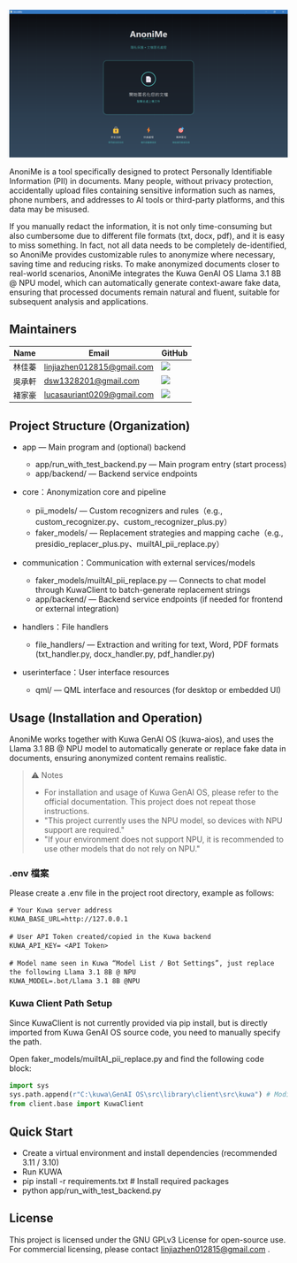 ![範例圖片](./MainPage.png)

AnoniMe is a tool specifically designed to protect Personally Identifiable Information (PII) in documents. Many people, without privacy protection, accidentally upload files containing sensitive information such as names, phone numbers, and addresses to AI tools or third-party platforms, and this data may be misused.

If you manually redact the information, it is not only time-consuming but also cumbersome due to different file formats (txt, docx, pdf), and it is easy to miss something. In fact, not all data needs to be completely de-identified, so AnoniMe provides customizable rules to anonymize where necessary, saving time and reducing risks.
To make anonymized documents closer to real-world scenarios, AnoniMe integrates the Kuwa GenAI OS Llama 3.1 8B @ NPU model, which can automatically generate context-aware fake data, ensuring that processed documents remain natural and fluent, suitable for subsequent analysis and applications.

## Maintainers

| Name | Email | GitHub |
|------|-------|--------|
| 林佳蓁 | linjiazhen012815@gmail.com | <a href="https://github.com/penpenpenguin"><img src="https://github.com/penpenpenguin.png?size=100" width="60"/></a> |
| 吳承軒 | dsw1328201@gmail.com | <a href="https://github.com/tonywuwutony"><img src="https://github.com/tonywuwutony.png?size=100" width="60"/></a> |
| 褚家豪 | lucasauriant0209@gmail.com | <a href="https://github.com/Lucas-Chu-0209"><img src="https://github.com/Lucas-Chu-0209.png?size=100" width="60"/></a> |

## Project Structure (Organization)
- app — Main program and (optional) backend
  - app/run_with_test_backend.py — Main program entry (start process)
  - app/backend/ — Backend service endpoints

- core：Anonymization core and pipeline
  - pii_models/ — Custom recognizers and rules（e.g., custom_recognizer.py、custom_recognizer_plus.py）
  - faker_models/ — Replacement strategies and mapping cache（e.g., presidio_replacer_plus.py、muiltAI_pii_replace.py）

- communication：Communication with external services/models
  - faker_models/muiltAI_pii_replace.py — Connects to chat model through KuwaClient to batch-generate replacement strings
  - app/backend/ — Backend service endpoints (if needed for frontend or external integration)

- handlers：File handlers
  - file_handlers/ — Extraction and writing for text, Word, PDF formats (txt_handler.py, docx_handler.py, pdf_handler.py)

- userinterface：User interface resources
  - qml/ — QML interface and resources (for desktop or embedded UI)


## Usage (Installation and Operation)
AnoniMe works together with Kuwa GenAI OS (kuwa-aios), and uses the Llama 3.1 8B @ NPU model to automatically generate or replace fake data in documents, ensuring anonymized content remains realistic.

> ⚠️ Notes 
> - For installation and usage of Kuwa GenAI OS, please refer to the official documentation. This project does not repeat those instructions.
> - "This project currently uses the NPU model, so devices with NPU support are required." 
> - "If your environment does not support NPU, it is recommended to use other models that do not rely on NPU."

### .env 檔案
Please create a .env file in the project root directory, example as follows:
```env
# Your Kuwa server address
KUWA_BASE_URL=http://127.0.0.1

# User API Token created/copied in the Kuwa backend
KUWA_API_KEY= <API Token>

# Model name seen in Kuwa “Model List / Bot Settings”, just replace the following Llama 3.1 8B @ NPU
KUWA_MODEL=.bot/Llama 3.1 8B @NPU
```

### Kuwa Client Path Setup
Since KuwaClient is not currently provided via pip install, but is directly imported from Kuwa GenAI OS source code, you need to manually specify the path.

Open faker_models/muiltAI_pii_replace.py and find the following code block:
```python
import sys
sys.path.append(r"C:\kuwa\GenAI OS\src\library\client\src\kuwa") # Modify according to your actual path
from client.base import KuwaClient
```

## Quick Start
- Create a virtual environment and install dependencies (recommended 3.11 / 3.10)
- Run KUWA
- pip install -r requirements.txt     # Install required packages
- python app/run_with_test_backend.py


## License
This project is licensed under the GNU GPLv3 License for open-source use.  
For commercial licensing, please contact linjiazhen012815@gmail.com .